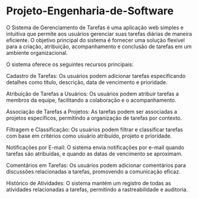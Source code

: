 # Projeto-Engenharia-de-Software

O Sistema de Gerenciamento de Tarefas é uma aplicação web simples e intuitiva que permite aos usuários gerenciar suas tarefas diárias de maneira eficiente. O objetivo principal do sistema é fornecer uma solução flexível para a criação, atribuição, acompanhamento e conclusão de tarefas em um ambiente organizacional.

O sistema oferece os seguintes recursos principais:

Cadastro de Tarefas: Os usuários podem adicionar tarefas especificando detalhes como título, descrição, data de vencimento e prioridade.

Atribuição de Tarefas a Usuários: Os usuários podem atribuir tarefas a membros da equipe, facilitando a colaboração e o acompanhamento.

Associação de Tarefas a Projetos: As tarefas podem ser associadas a projetos específicos, permitindo a organização de tarefas por contexto.

Filtragem e Classificação: Os usuários podem filtrar e classificar tarefas com base em critérios como usuário atribuído, projeto e prioridade.

Notificações por E-mail: O sistema envia notificações por e-mail quando tarefas são atribuídas, e quando as datas de vencimento se aproximam.

Comentários em Tarefas: Os usuários podem adicionar comentários para discussões relacionadas a tarefas, promovendo a comunicação eficaz.

Histórico de Atividades: O sistema mantém um registro de todas as atividades relacionadas a tarefas, permitindo a rastreabilidade e auditoria.
